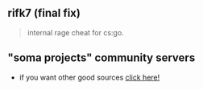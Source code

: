 ## rifk7 (final fix)
> internal rage cheat for cs:go. 

## "soma projects" community servers

- if you want other good sources [click here!](https://discord.gg/np3qN9sjCb)

